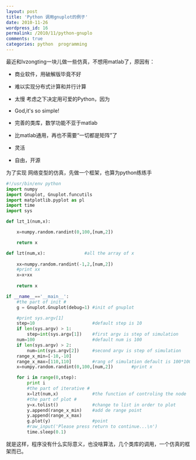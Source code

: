 ```yaml
---
layout: post
title: 'Python 调用gnuplot的例子'
date: 2010-11-26
wordpress_id: 16
permalink: /2010/11/python-gnuplo
comments: true
categories: python  programming
---
```

最近和lvzongting一块儿做一些仿真，不想用matlab了，原因有：

* 商业软件，用破解版毕竟不好
* 难以实现分布式计算和并行计算
* 太慢
考虑之下决定用可爱的Python，因为


* God,it's so simple!
* 完善的类库，数学功能不亚于matlab
* 比matlab通用，再也不需要“一切都是矩阵”了
* 灵活
* 自由，开源

为了实现 网络变型的仿真，先做一个框架，也算为python练练手

```python
#!/usr/bin/env python
import numpy
import Gnuplot, Gnuplot.funcutils
import matplotlib.pyplot as pl
import time
import sys

def lzt_1(num,x):

    x=numpy.random.randint(0,100,[num,2])

    return x

def lzt(num,x):               #all the array of x
 
    xx=numpy.random.randint(-1,2,[num,2])
    #print xx
    x=x+xx
    
    return x

if __name__=='__main__':
    #the part of init #
    g = Gnuplot.Gnuplot(debug=1) #init of gnuplot

    #print sys.argv[1]
    step=10                      #default step is 10
    if len(sys.argv) > 1:
        step=int(sys.argv[1])    #first argv is step of simulation
    num=100                      #default num is 100
    if len(sys.argv) > 2:      
        num=int(sys.argv[2])     #second argv is step of simulation
    range_x_min=[-10,-10]
    range_x_max=[110,110]        #rang of simulation default is 100*100
    x=numpy.random.randint(0,100,[num,2])       #print x

    for i in range(0,step):      
        print i
        #the part of iterative #
        x=lzt(num,x)             #the function of controling the node
        #the part of plot #
        y=x.tolist()             #change to list in order to plot
        y.append(range_x_min)    #add de range point
        y.append(range_x_max)
        g.plot(y)                #point
        #raw_input('Please press return to continue...\n')
        time.sleep(0.1)
```

就是这样，程序没有什么实际意义，也没啥算法，几个类库的调用，一个仿真的框架而已。
